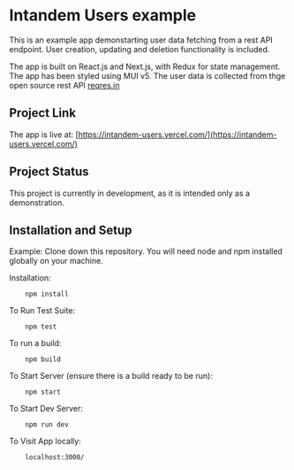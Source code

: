# Intandem Users example

This is an example app demonstarting user data fetching from a rest API endpoint. User creation, updating and deletion functionality is included.

The app is built on React.js and Next.js, with Redux for state management. The app has been styled using MUI v5. The user data is collected from thge open source rest API [reqres.in](https://reqres.in)

## Project Link

The app is live at: [https://intandem-users.vercel.com/](https://intandem-users.vercel.com/)

## Project Status

This project is currently in development, as it is intended only as a demonstration.

## Installation and Setup

Example:
Clone down this repository. You will need node and npm installed globally on your machine.

Installation:

        npm install

To Run Test Suite:

        npm test

To run a build:

        npm build

To Start Server (ensure there is a build ready to be run):

        npm start

To Start Dev Server:

        npm run dev

To Visit App locally:

        localhost:3000/
